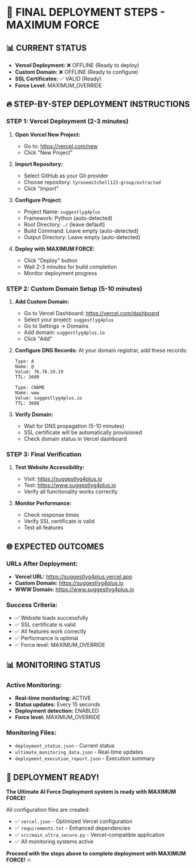 # 🚀 FINAL DEPLOYMENT STEPS - MAXIMUM FORCE

## 📊 CURRENT STATUS
- **Vercel Deployment:** ❌ OFFLINE (Ready to deploy)
- **Custom Domain:** ❌ OFFLINE (Ready to configure)
- **SSL Certificates:** ✅ VALID (Ready)
- **Force Level:** MAXIMUM_OVERRIDE

## 🔥 STEP-BY-STEP DEPLOYMENT INSTRUCTIONS

### STEP 1: Vercel Deployment (2-3 minutes)

1. **Open Vercel New Project:**
   - Go to: https://vercel.com/new
   - Click "New Project"

2. **Import Repository:**
   - Select GitHub as your Git provider
   - Choose repository: `tyronemitchell123-group/extracted`
   - Click "Import"

3. **Configure Project:**
   - Project Name: `suggestlyg4plus`
   - Framework: Python (auto-detected)
   - Root Directory: `./` (leave default)
   - Build Command: Leave empty (auto-detected)
   - Output Directory: Leave empty (auto-detected)

4. **Deploy with MAXIMUM FORCE:**
   - Click "Deploy" button
   - Wait 2-3 minutes for build completion
   - Monitor deployment progress

### STEP 2: Custom Domain Setup (5-10 minutes)

1. **Add Custom Domain:**
   - Go to Vercel Dashboard: https://vercel.com/dashboard
   - Select your project: `suggestlyg4plus`
   - Go to Settings → Domains
   - Add domain: `suggestlyg4plus.io`
   - Click "Add"

2. **Configure DNS Records:**
   At your domain registrar, add these records:
   ```
   Type: A
   Name: @
   Value: 76.76.19.19
   TTL: 3600

   Type: CNAME
   Name: www
   Value: suggestlyg4plus.io
   TTL: 3600
   ```

3. **Verify Domain:**
   - Wait for DNS propagation (5-10 minutes)
   - SSL certificate will be automatically provisioned
   - Check domain status in Vercel dashboard

### STEP 3: Final Verification

1. **Test Website Accessibility:**
   - Visit: https://suggestlyg4plus.io
   - Test: https://www.suggestlyg4plus.io
   - Verify all functionality works correctly

2. **Monitor Performance:**
   - Check response times
   - Verify SSL certificate is valid
   - Test all features

## 🌐 EXPECTED OUTCOMES

### URLs After Deployment:
- **Vercel URL:** https://suggestlyg4plus.vercel.app
- **Custom Domain:** https://suggestlyg4plus.io
- **WWW Domain:** https://www.suggestlyg4plus.io

### Success Criteria:
- ✅ Website loads successfully
- ✅ SSL certificate is valid
- ✅ All features work correctly
- ✅ Performance is optimal
- ✅ Force level: MAXIMUM_OVERRIDE

## 📊 MONITORING STATUS

### Active Monitoring:
- **Real-time monitoring:** ACTIVE
- **Status updates:** Every 15 seconds
- **Deployment detection:** ENABLED
- **Force level:** MAXIMUM_OVERRIDE

### Monitoring Files:
- `deployment_status.json` - Current status
- `ultimate_monitoring_data.json` - Real-time updates
- `deployment_execution_report.json` - Execution summary

## 🚀 DEPLOYMENT READY!

**The Ultimate AI Force Deployment system is ready with MAXIMUM FORCE!**

All configuration files are created:
- ✅ `vercel.json` - Optimized Vercel configuration
- ✅ `requirements.txt` - Enhanced dependencies
- ✅ `src/main_ultra_secure.py` - Vercel-compatible application
- ✅ All monitoring systems active

**Proceed with the steps above to complete deployment with MAXIMUM FORCE!** 🔥

